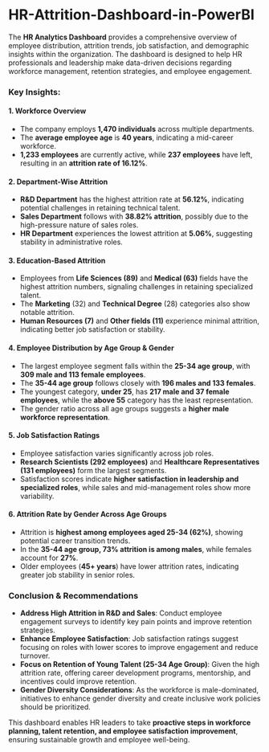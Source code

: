 # HR-Attrition-Dashboard-in-PowerBI

The **HR Analytics Dashboard** provides a comprehensive overview of employee distribution, attrition trends, job satisfaction, and demographic insights within the organization. The dashboard is designed to help HR professionals and leadership make data-driven decisions regarding workforce management, retention strategies, and employee engagement.

### **Key Insights:**

#### **1. Workforce Overview**
- The company employs **1,470 individuals** across multiple departments.
- The **average employee age** is **40 years**, indicating a mid-career workforce.
- **1,233 employees** are currently active, while **237 employees** have left, resulting in an **attrition rate of 16.12%**.

#### **2. Department-Wise Attrition**
- **R&D Department** has the highest attrition rate at **56.12%**, indicating potential challenges in retaining technical talent.
- **Sales Department** follows with **38.82% attrition**, possibly due to the high-pressure nature of sales roles.
- **HR Department** experiences the lowest attrition at **5.06%**, suggesting stability in administrative roles.

#### **3. Education-Based Attrition**
- Employees from **Life Sciences (89)** and **Medical (63)** fields have the highest attrition numbers, signaling challenges in retaining specialized talent.
- The **Marketing** (32) and **Technical Degree** (28) categories also show notable attrition.
- **Human Resources (7)** and **Other fields (11)** experience minimal attrition, indicating better job satisfaction or stability.

#### **4. Employee Distribution by Age Group & Gender**
- The largest employee segment falls within the **25-34 age group**, with **309 male and 113 female employees**.
- The **35-44 age group** follows closely with **196 males and 133 females**.
- The youngest category, **under 25**, has **217 male and 37 female employees**, while the **above 55** category has the least representation.
- The gender ratio across all age groups suggests a **higher male workforce representation**.

#### **5. Job Satisfaction Ratings**
- Employee satisfaction varies significantly across job roles.
- **Research Scientists (292 employees)** and **Healthcare Representatives (131 employees)** form the largest segments.
- Satisfaction scores indicate **higher satisfaction in leadership and specialized roles**, while sales and mid-management roles show more variability.

#### **6. Attrition Rate by Gender Across Age Groups**
- Attrition is **highest among employees aged 25-34 (62%)**, showing potential career transition trends.
- In the **35-44 age group, 73% attrition is among males**, while females account for **27%**.
- Older employees (**45+ years**) have lower attrition rates, indicating greater job stability in senior roles.

### **Conclusion & Recommendations**
- **Address High Attrition in R&D and Sales**: Conduct employee engagement surveys to identify key pain points and improve retention strategies.
- **Enhance Employee Satisfaction**: Job satisfaction ratings suggest focusing on roles with lower scores to improve engagement and reduce turnover.
- **Focus on Retention of Young Talent (25-34 Age Group)**: Given the high attrition rate, offering career development programs, mentorship, and incentives could improve retention.
- **Gender Diversity Considerations**: As the workforce is male-dominated, initiatives to enhance gender diversity and create inclusive work policies should be prioritized.

This dashboard enables HR leaders to take **proactive steps in workforce planning, talent retention, and employee satisfaction improvement**, ensuring sustainable growth and employee well-being.
